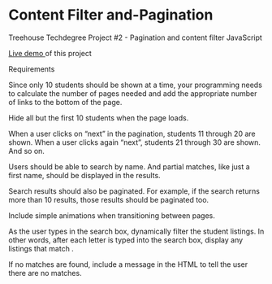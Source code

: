 # Content Filter and-Pagination
Treehouse Techdegree Project #2 - Pagination and content filter JavaScript

<a href = "http://pheonix-soft.com/myprojects//Content-Filter-and-Pagination--master/index.html"> Live demo </a>  of this project 


Requirements

 Since only 10 students should be shown at a time, your programming needs to calculate the number of pages needed and add the appropriate number of links to the bottom of the page.

 Hide all but the first 10 students when the page loads.

 When a user clicks on “next” in the pagination, students 11 through 20 are shown. When a user clicks again “next”, students 21 through 30 are shown. And so on. 


 Users should be able to search by name. And partial matches, like just a first name, should be displayed in the results.

 Search results should also be paginated. For example, if the search returns more than 10 results, those results should be paginated too.

 Include simple animations when transitioning between pages.

 As the user types in the search box, dynamically filter the student listings. In other words, after each letter is typed into the search box, display any listings that match .

 If no matches are found, include a message in the HTML to tell the user there are no matches.

